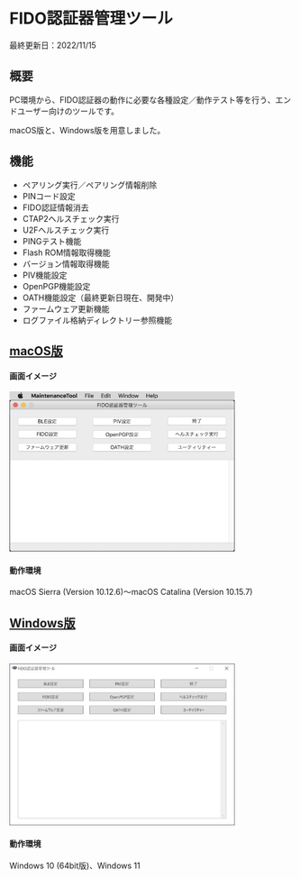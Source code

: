 # FIDO認証器管理ツール

最終更新日：2022/11/15

## 概要
PC環境から、FIDO認証器の動作に必要な各種設定／動作テスト等を行う、エンドユーザー向けのツールです。

macOS版と、Windows版を用意しました。

## 機能
* ペアリング実行／ペアリング情報削除
* PINコード設定
* FIDO認証情報消去
* CTAP2ヘルスチェック実行
* U2Fヘルスチェック実行
* PINGテスト機能
* Flash ROM情報取得機能
* バージョン情報取得機能
* PIV機能設定
* OpenPGP機能設定
* OATH機能設定（最終更新日現在、開発中）
* ファームウェア更新機能
* ログファイル格納ディレクトリー参照機能

## [macOS版](../MaintenanceTool/macOSApp/MNTTOOL.md)

#### 画面イメージ
<img src="assets/0001.jpg" width="400">

#### 動作環境
macOS Sierra (Version 10.12.6)〜macOS Catalina (Version 10.15.7)

## [Windows版](../MaintenanceTool/dotNET/MNTTOOL.md)

#### 画面イメージ
<img src="../MaintenanceTool/dotNET/assets01/0002.jpg" width="400">

#### 動作環境
Windows 10 (64bit版)、Windows 11
